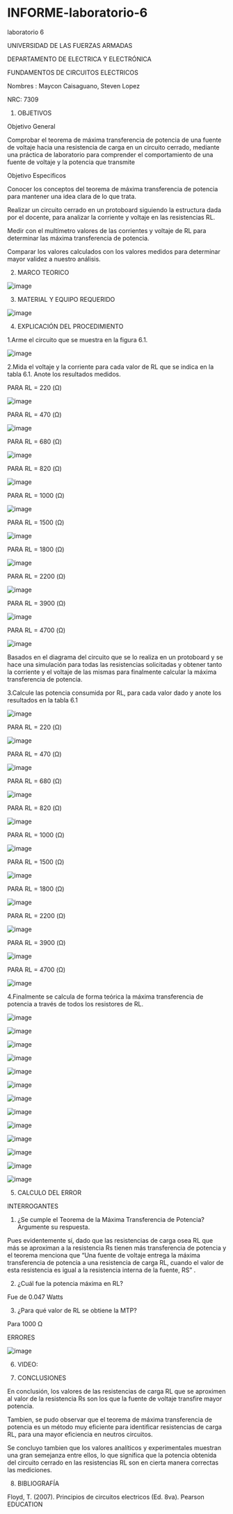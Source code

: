 # INFORME-laboratorio-6
laboratorio 6

UNIVERSIDAD DE LAS FUERZAS ARMADAS

DEPARTAMENTO DE ELECTRICA Y ELECTRÓNICA

FUNDAMENTOS DE CIRCUITOS ELECTRICOS

Nombres : Maycon Caisaguano, Steven Lopez

NRC: 7309

1. OBJETIVOS

Objetivo General

Comprobar el teorema de máxima transferencia de potencia de una fuente de voltaje hacia una resistencia de carga en un circuito cerrado, mediante una práctica de laboratorio para comprender el comportamiento de una fuente de voltaje y la potencia que transmite

Objetivo Especificos

Conocer los conceptos del teorema de máxima transferencia de potencia para mantener una idea clara de lo que trata.

Realizar un circuito cerrado en un protoboard siguiendo la estructura dada por el docente, para analizar la corriente y voltaje en las resistencias RL.

Medir con el multímetro valores de las corrientes y voltaje de RL para determinar las máxima transferencia de potencia.

Comparar los valores calculados con los valores medidos para determinar mayor validez a nuestro análisis.

2. MARCO TEORICO

![image](https://user-images.githubusercontent.com/84789271/179241623-b6f59418-2846-47b0-9e57-3cf79e0f45ac.png)

3. MATERIAL Y EQUIPO REQUERIDO

![image](https://user-images.githubusercontent.com/84789271/179241708-62de16ff-719f-4de1-8197-72bafd236330.png)

4. EXPLICACIÓN DEL PROCEDIMIENTO

1.Arme el circuito que se muestra en la figura 6.1.

![image](https://user-images.githubusercontent.com/84789271/179241797-891e4ac5-9dbd-46c5-994f-773892f834a6.png)

2.Mida el voltaje y la corriente para cada valor de RL que se indica en la tabla 6.1. Anote los resultados medidos.

PARA RL = 220 (Ω)

![image](https://user-images.githubusercontent.com/84789271/179241840-74bd15a1-f347-4ccc-a98b-d1d0b0fa0486.png)

PARA RL = 470 (Ω)

![image](https://user-images.githubusercontent.com/84789271/179241878-de51a807-a25f-43c8-ada2-39dde4edef5f.png)

PARA RL = 680 (Ω)

![image](https://user-images.githubusercontent.com/84789271/179241921-daecc72e-7349-4973-8542-77d91e52d188.png)

PARA RL = 820 (Ω)

![image](https://user-images.githubusercontent.com/84789271/179241975-19b199ce-298b-40af-8ce6-7f60c126c4fd.png)

PARA RL = 1000 (Ω)

![image](https://user-images.githubusercontent.com/84789271/179242005-6a4af920-181e-4f54-845c-f5a96011a7bb.png)

PARA RL = 1500 (Ω)

![image](https://user-images.githubusercontent.com/84789271/179242035-4d4732b4-18b3-432f-91d7-32cea43febed.png)

PARA RL = 1800 (Ω)

![image](https://user-images.githubusercontent.com/84789271/179242083-92e094be-187a-4120-a2c4-df366c65e8f6.png)

PARA RL = 2200 (Ω)

![image](https://user-images.githubusercontent.com/84789271/179242123-5ef25eae-6b4c-4e5c-a52a-b002c017a706.png)

PARA RL = 3900 (Ω)

![image](https://user-images.githubusercontent.com/84789271/179242164-d4abc504-d74d-407a-af27-d062e19ad798.png)

PARA RL = 4700 (Ω)

![image](https://user-images.githubusercontent.com/84789271/179242225-12e4b9b3-1041-4161-9c78-cfe46ce157a2.png)

Basados en el diagrama del circuito que se lo realiza en un protoboard y se hace una simulación para todas las resistencias solicitadas y obtener tanto la corriente y el voltaje de las mismas para finalmente calcular la máxima transferencia de potencia.

3.Calcule las potencia consumida por RL, para cada valor dado y anote los resultados en la tabla 6.1

![image](https://user-images.githubusercontent.com/84789271/179242303-61d01bda-6068-473f-8b36-60bc5de7212f.png)

PARA RL = 220 (Ω)

![image](https://user-images.githubusercontent.com/84789271/179242340-0a86992c-ceb0-4720-b756-dc209f5122cc.png)

PARA RL = 470 (Ω)

![image](https://user-images.githubusercontent.com/84789271/179242393-0bf9ea53-6fcf-4af7-91dd-7f3d9028a326.png)

PARA RL = 680 (Ω)

![image](https://user-images.githubusercontent.com/84789271/179242435-2667dff4-9e15-4e7f-af20-9a9f6c3a15b5.png)

PARA RL = 820 (Ω)

![image](https://user-images.githubusercontent.com/84789271/179242480-4d5e7c4e-100d-4634-8f95-289bde539d99.png)

PARA RL = 1000 (Ω)

![image](https://user-images.githubusercontent.com/84789271/179242522-a3934163-4aa9-4c2e-a8f7-8a8b5a273406.png)

PARA RL = 1500 (Ω)

![image](https://user-images.githubusercontent.com/84789271/179242557-93ebbb0c-212a-4262-b22c-b5b79a733229.png)

PARA RL = 1800 (Ω)

![image](https://user-images.githubusercontent.com/84789271/179242601-f7425a8c-c0ef-417e-b954-1433b748a735.png)

PARA RL = 2200 (Ω)

![image](https://user-images.githubusercontent.com/84789271/179242638-d28626a6-3cd0-4528-bb47-e8a8a4239607.png)

PARA RL = 3900 (Ω)

![image](https://user-images.githubusercontent.com/84789271/179242682-442be8a7-4306-43af-9ea3-11dbc0f8c2e2.png)

PARA RL = 4700 (Ω)

![image](https://user-images.githubusercontent.com/84789271/179242715-d7b45f76-fb89-46e0-bdfc-6a9a2f0678a3.png)

4.Finalmente se calcula de forma teórica la máxima transferencia de potencia a través de todos los resistores de RL.

![image](https://user-images.githubusercontent.com/84789271/179242776-2c9bc394-53e2-40a8-b25c-05154a08fdae.png)

![image](https://user-images.githubusercontent.com/84789271/179242797-f87f6ebc-8462-4538-aa22-8f637a75acae.png)

![image](https://user-images.githubusercontent.com/84789271/179242835-7638a4ed-0ace-4c72-8e91-8e55bc2b8b05.png)

![image](https://user-images.githubusercontent.com/84789271/179242857-f3660da2-4ae6-44fe-a0a6-ff1aa880231c.png)

![image](https://user-images.githubusercontent.com/84789271/179242882-216428eb-83bb-47a0-838b-368f44f61a12.png)

![image](https://user-images.githubusercontent.com/84789271/179242904-ab53e785-72c3-46e1-ae27-b9c810bb2065.png)

![image](https://user-images.githubusercontent.com/84789271/179242935-15a5ffc8-5c42-430b-a575-1c7647a2c9b4.png)

![image](https://user-images.githubusercontent.com/84789271/179242954-0b9931bb-428e-47a2-b85a-c7e58123fba4.png)

![image](https://user-images.githubusercontent.com/84789271/179242986-133307a4-afa3-4155-8edd-3c24a653712e.png)

![image](https://user-images.githubusercontent.com/84789271/179243026-d7a118d9-b9f1-418c-b501-14c22fb24c68.png)

![image](https://user-images.githubusercontent.com/84789271/179243048-3642ff40-4326-4de8-ba19-0ab8254558ff.png)

![image](https://user-images.githubusercontent.com/84789271/179243075-3028ccdc-a862-4796-ab7a-21b18f1ca725.png)

![image](https://user-images.githubusercontent.com/84789271/179243100-74a6a4a0-a75e-4036-b512-5e39fafa0100.png)

5. CALCULO DEL ERROR

INTERROGANTES

1. ¿Se cumple el Teorema de la Máxima Transferencia de Potencia? Argumente su respuesta.

Pues evidentemente sí, dado que las resistencias de carga osea RL que más se aproximan a la resistencia Rs tienen más transferencia de potencia y el teorema menciona que “Una fuente de voltaje entrega la máxima transferencia de potencia a una resistencia de carga RL, cuando el valor de esta resistencia es igual a la resistencia interna de la fuente, RS” .

2. ¿Cuál fue la potencia máxima en RL?

Fue de 0.047 Watts

3. ¿Para qué valor de RL se obtiene la MTP?

Para 1000 Ω

ERRORES

![image](https://user-images.githubusercontent.com/84789271/179243383-d2c25d58-e781-48fa-b5b7-3acaafc3d3d9.png)

6. VIDEO:



7. CONCLUSIONES

En conclusión, los valores de las resistencias de carga RL que se aproximen al valor de la resistencia Rs son los que la fuente de voltaje transfire mayor potencia.

Tambien, se pudo observar que el teorema de máxima transferencia de potencia es un método muy eficiente para identificar resistencias de carga RL, para una mayor eficiencia en neutros circuitos.

Se concluyo tambien que los valores analíticos y experimentales muestran una gran semejanza entre ellos, lo que significa que la potencia obtenida del circuito cerrado en las resistencias RL son en cierta manera correctas las mediciones.

8. BIBLIOGRAFÍA

Floyd, T. (2007). Principios de circuitos electricos (Ed. 8va). Pearson EDUCATION
